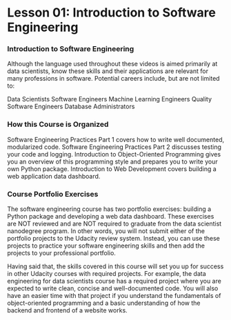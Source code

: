 # Lesson 01: Introduction to Software Engineering

### Introduction to Software Engineering
Although the language used throughout these videos is aimed primarily at data scientists, know these skills and their applications are relevant for many professions in software. Potential careers include, but are not limited to:

Data Scientists
Software Engineers
Machine Learning Engineers
Quality Software Engineers
Database Administrators

### How this Course is Organized
Software Engineering Practices Part 1 covers how to write well documented, modularized code.
Software Engineering Practices Part 2 discusses testing your code and logging.
Introduction to Object-Oriented Programming gives you an overview of this programming style and prepares you to write your own Python package.
Introduction to Web Development covers building a web application data dashboard.

### Course Portfolio Exercises
The software engineering course has two portfolio exercises: building a Python package and developing a web data dashboard. These exercises are NOT reviewed and are NOT required to graduate from the data scientist nanodegree program. In other words, you will not submit either of the portfolio projects to the Udacity review system. Instead, you can use these projects to practice your software engineering skills and then add the projects to your professional portfolio.

Having said that, the skills covered in this course will set you up for success in other Udacity courses with required projects. For example, the data engineering for data scientists course has a required project where you are expected to write clean, concise and well-documented code. You will also have an easier time with that project if you understand the fundamentals of object-oriented programming and a basic understanding of how the backend and frontend of a website works.

